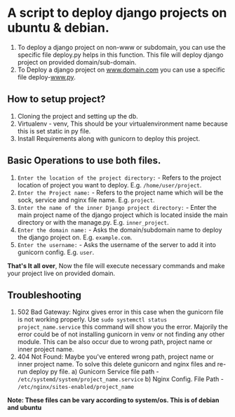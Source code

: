 # A script to deploy django projects on ubuntu & debian.
  1. To deploy a django project on non-www or subdomain, you can use the specific file deploy.py helps in this function. This file will deploy django project on provided domain/sub-domain.
  2. To Deploy a django project on www.domain.com you can use a specific file deploy-www.py.

## How to setup project?
  1. Cloning the project and setting up the db.
  2. Virtualenv - venv, This should be your virtualenvironment name because this is set static in py file.
  3. Install Requirements along with gunicorn to deploy this project.

## Basic Operations to use both files.
  1. `Enter the location of the project directory:` - Refers to the project location of project you want to deploy. E.g. `/home/user/project`.
  2. `Enter the Project name:` - Refers to the project name which will be the sock, service and nginx file name. E.g. `project`.
  3. `Enter the name of the inner Django project directory:` - Enter the main project name of the django project which is located inside the main directory or with the manage.py. E.g. `inner_project`.
  4. `Enter the domain name:` - Asks the domain/subdomain name to deploy the django project on. E.g. `example.com`.
  5. `Enter the username:` - Asks the username of the server to add it into gunicorn config. E.g. `user`.
  

**That's It all over**, Now the file will execute necessary commands and make your project live on provided domain.

## Troubleshooting
  1. 502 Bad Gateway: Nginx gives error in this case when the gunicorn file is not working properly. Use `sudo systemctl status project_name.service` this command will show you the error. Majorily the error could be of not installing gunicorn in venv or not finding any other module. This can be also occur due to wrong path, project name or inner project name.
  2. 404 Not Found: Maybe you've entered wrong path, project name or inner project name. To solve this delete gunicorn and nginx files and re-run deploy py file.
    a) Gunicorn Service file path - `/etc/systemd/system/project_name.service`
    b) Nginx Config. File Path - `/etc/nginx/sites-enabled/project_name`
    
  **Note: These files can be vary according to system/os. This is of debian and ubuntu**
 
